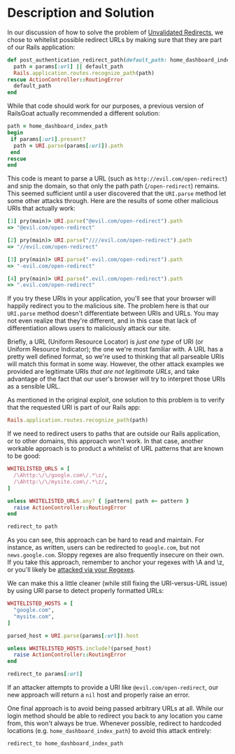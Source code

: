 # Description and Solution

In our discussion of how to solve the problem of [Unvalidated
Redirects](rails_3/A10-Unvalidated-Redirects-and-Forwards-(redirect_to).md), we
chose to whitelist possible redirect URLs by making sure that they are part of
our Rails application:


```ruby
def post_authentication_redirect_path(default_path: home_dashboard_index_path)
  path = params[:url] || default_path
  Rails.application.routes.recognize_path(path)
rescue ActionController::RoutingError
  default_path
end
```
 
While that code should work for our purposes, a previous version of RailsGoat
actually recommended a different solution:

```ruby
path = home_dashboard_index_path
begin
 if params[:url].present?
  path = URI.parse(params[:url]).path
 end
rescue
end
```

This code is meant to parse a URL (such as `http://evil.com/open-redirect`) and
snip the domain, so that only the path path (`/open-redirect`) remains. This
seemed sufficient until a user discovered that the `URI.parse` method let some
other attacks through. Here are the results of some other malicious URIs that
actually work:

```ruby
[1] pry(main)> URI.parse("@evil.com/open-redirect").path
=> "@evil.com/open-redirect"

[2] pry(main)> URI.parse("////evil.com/open-redirect").path
=> "//evil.com/open-redirect"

[3] pry(main)> URI.parse("-evil.com/open-redirect").path
=> "-evil.com/open-redirect"

[4] pry(main)> URI.parse(".evil.com/open-redirect").path
=> ".evil.com/open-redirect"
```

If you try these URIs in your application, you'll see that your browser will
happily redirect you to the malicious site. The problem here is that our
`URI.parse` method doesn't differentiate between URIs and URLs. You may not
even realize that they're different, and in this case that lack of
differentiation allows users to maliciously attack our site.

Briefly, a URL (Uniform Resource Locator) is _just one type_ of URI (or Uniform
Resource Indicator); the one we're most familiar with. A URL has a pretty well
defined format, so we're used to thinking that all parseable URIs will match
this format in some way. However, the other attack examples we provided are
legitimate URIs _that are not legitimate URLs_, and take advantage of the fact
that our user's browser will try to interpret those URIs as a sensible URL.

As mentioned in the original exploit, one solution to this problem is to verify
that the requested URI is part of our Rails app:

```ruby
Rails.application.routes.recognize_path(path)
```

If we need to redirect users to paths that are outside our Rails application,
or to other domains, this approach won't work. In that case, another workable
approach is to product a whitelist of URL patterns that are known to be good:

```ruby
WHITELISTED_URLS = [
  /\Ahttp:\/\/google.com\/.*\z/,
  /\Ahttp:\/\/mysite.com\/.*\z/,
]

unless WHITELISTED_URLS.any? { |pattern| path =~ pattern }
  raise ActionController::RoutingError 
end

redirect_to path
```

As you can see, this approach can be hard to read and maintain. For instance,
as written, users can be redirected to `google.com`, but not `news.google.com`.
Sloppy regexes are also frequently insecure on their own. If you take this
approach, remember to anchor your regexes with \A and \z, or you'll likely be
[attacked via your Regexes](Extras\:-Broken-Regular-Expression.md).

We can make this a little cleaner (while still fixing the URI-versus-URL issue)
by using URI parse to detect properly formatted URLs:

```ruby
WHITELISTED_HOSTS = [
  "google.com",
  "mysite.com",
]

parsed_host = URI.parse(params[:url]).host

unless WHITELISTED_HOSTS.include?(parsed_host)
  raise ActionController::RoutingError
end

redirect_to params[:url]
```

If an attacker attempts to provide a URI like `@evil.com/open-redirect`, our
new approach will return a `nil` host and properly raise an error.

One final approach is to avoid being passed arbitrary URLs at all. While our
login method should be able to redirect you back to any location you came from,
this won't always be true. Whenever possible, redirect to hardcoded locations
(e.g. `home_dashboard_index_path`) to avoid this attack entirely:

```ruby
redirect_to home_dashboard_index_path
```